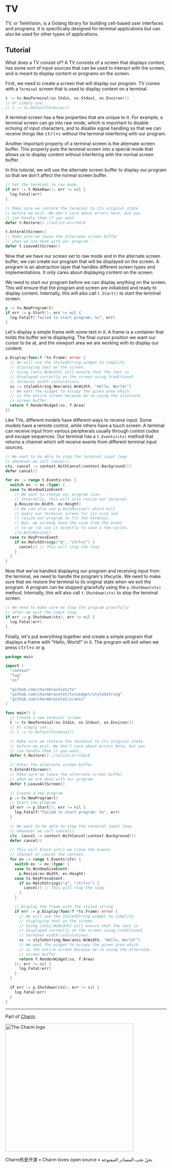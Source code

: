 # TV

TV, or TeleVision, is a Golang library for building cell-based user interfaces
and programs. It is specifically designed for terminal applications but can
also be used for other types of applications.

## Tutorial

What does a TV consist of? A TV consists of a screen that displays content, has
some sort of input sources that can be used to interact with the screen, and is
meant to display content or programs on the screen.

First, we need to create a screen that will display our program. TV comes with a
`Terminal` screen that is used to display content on a terminal.

```go
t := tv.NewTerminal(os.Stdin, os.Stdout, os.Environ())
// Or simply use...
// t := tv.DefaultTerminal()
```

A terminal screen has a few properties that are unique to it. For example, a
terminal screen can go into raw mode, which is important to disable echoing of
input characters, and to disable signal handling so that we can receive things
like <kbd>ctrl+c</kbd> without the terminal interfering with our program.

Another important property of a terminal screen is the alternate screen buffer.
This property puts the terminal screen into a special mode that allows us to
display content without interfering with the normal screen buffer.

In this tutorial, we will use the alternate screen buffer to display our
program so that we don't affect the normal screen buffer.

```go
// Set the terminal to raw mode.
if err := t.MakeRaw(); err != nil {
  log.Fatal(err)
}

// Make sure we restore the terminal to its original state
// before we exit. We don't care about errors here, but you
// can handle them if you want.
defer t.Restore() //nolint:errcheck

t.EnterAltScreen()
// Make sure we leave the alternate screen buffer
// when we are done with our program.
defer t.LeaveAltScreen()
```

Now that we have our screen set to raw mode and in the alternate screen buffer,
we can create our program that will be displayed on the screen. A program is an
abstraction layer that handles different screen types and implementations. It
only cares about displaying content on the screen.

We need to start our program before we can display anything on the screen. This
will ensure that the program and screen are initialized and ready to display
content. Internally, this will also call `t.Start()` to start the terminal
screen.

```go
p := tv.NewProgram(t)
if err := p.Start(); err != nil {
  log.Fatalf("failed to start program: %v", err)
}
```

Let's display a simple frame with some text in it. A frame is a container that
holds the buffer we're displaying. The final cursor position we want our cursor
to be at, and the viewport area we are working with to display our content.

```go
p.Display(func(f *tv.Frame) error {
  // We will use the StyledString widget to simplify
  // displaying text on the screen.
  // Using [ansi.WcWidth] will ensure that the text is
  // displayed correctly on the screen using traditional
  // terminal width calculations.
  ss := styledstring.New(ansi.WcWidth, "Hello, World!")
  // We want the widget to occupy the given area which
  // is the entire screen because we're using the alternate
  // screen buffer.
  return f.RenderWidget(ss, f.Area)
})
```

Like TVs, different models have different ways to receive input. Some models
have a remote control, while others have a touch screen. A terminal can receive
input from various peripherals usually through control codes and escape
sequences. Our terminal has a `t.Events(ctx)` method that returns a channel
which will receive events from different terminal input sources.

```go
// We want to be able to stop the terminal input loop
// whenever we call cancel().
ctx, cancel := context.WithCancel(context.Background())
defer cancel()

for ev := range t.Events(ctx) {
  switch ev := ev.(type) {
  case tv.WindowSizeEvent:
    // We want to change our program size.
    // Internally, this will also resize our terminal.
    p.Resize(ev.Width, ev.Height)
    // We can also use p.AutoResize() which will
    // query our terminal screen for its size and
    // resize our program to fit the terminal.
    // But, we already have the size from the event
    // so we can use it directly to save a few cycles.
    //p.AutoResize()
  case tv.KeyPressEvent:
    if ev.MatchStrings("q", "ctrl+c") {
      cancel() // This will stop the loop
    }
  }
}
```

Now that we've handled displaying our program and receiving input from the
terminal, we need to handle the program's lifecycle. We need to make sure that
we restore the terminal to its original state when we exit the program. A
program can be stopped gracefully using the `p.Shutdown(ctx)` method.
Internally, this will also call `t.Shutdown(ctx)` to stop the terminal screen.

```go
// We need to make sure we stop the program gracefully
// after we exit the input loop.
if err := p.Shutdown(ctx); err != nil {
  log.Fatal(err)
}
```

Finally, let's put everything together and create a simple program that displays
a frame with "Hello, World!" in it. The program will exit when we press
<kbd>ctrl+c</kbd> or <kbd>q</kbd>.

```go
package main

import (
  "context"
  "log"
  "os"

  "github.com/charmbracelet/tv"
  "github.com/charmbracelet/tv/widget/styledstring"
  "github.com/charmbracelet/x/ansi"
)

func main() {
  // Create a new terminal screen
  t := tv.NewTerminal(os.Stdin, os.Stdout, os.Environ())
  // Or simply use...
  // t := tv.DefaultTerminal()

  // Make sure we restore the terminal to its original state
  // before we exit. We don't care about errors here, but you
  // can handle them if you want.
  defer t.Restore() //nolint:errcheck

  // Enter the alternate screen buffer
  t.EnterAltScreen()
  // Make sure we leave the alternate screen buffer
  // when we are done with our program.
  defer t.LeaveAltScreen()

  // Create a new program
  p := tv.NewProgram(t)
  // Start the program
  if err := p.Start(); err != nil {
    log.Fatalf("failed to start program: %v", err)
  }

  // We want to be able to stop the terminal input loop
  // whenever we call cancel().
  ctx, cancel := context.WithCancel(context.Background())
  defer cancel()

  // This will block until we close the events
  // channel or cancel the context.
  for ev := range t.Events(ctx) {
    switch ev := ev.(type) {
    case tv.WindowSizeEvent:
      p.Resize(ev.Width, ev.Height)
    case tv.KeyPressEvent:
      if ev.MatchStrings("q", "ctrl+c") {
        cancel() // This will stop the loop
      }
    }

    // Display the frame with the styled string
    if err := p.Display(func(f *tv.Frame) error {
      // We will use the StyledString widget to simplify
      // displaying text on the screen.
      // Using [ansi.WcWidth] will ensure that the text is
      // displayed correctly on the screen using traditional
      // terminal width calculations.
      ss := styledstring.New(ansi.WcWidth, "Hello, World!")
      // We want the widget to occupy the given area which
      // is the entire screen because we're using the alternate
      // screen buffer.
      return f.RenderWidget(ss, f.Area)
    }); err != nil {
      log.Fatal(err)
    }
  }

  if err := p.Shutdown(ctx); err != nil {
    log.Fatal(err)
  }
}
```

---

Part of [Charm](https://charm.sh).

<a href="https://charm.sh/"><img alt="The Charm logo" src="https://stuff.charm.sh/charm-badge.jpg" width="400"></a>

Charm热爱开源 • Charm loves open source • نحنُ نحب المصادر المفتوحة
